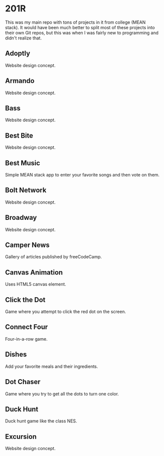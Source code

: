 # 201R
This was my main repo with tons of projects in it from college (MEAN stack). It would have been much better to split most of these projects into their own Git repos, but this was when I was fairly new to programming and didn't realize that.

## Adoptly
Website design concept.

## Armando
Website design concept.

## Bass
Website design concept.

## Best Bite
Website design concept.

## Best Music
Simple MEAN stack app to enter your favorite songs and then vote on them.

## Bolt Network
Website design concept.

## Broadway
Website design concept.

## Camper News
Gallery of articles published by freeCodeCamp.

## Canvas Animation
Uses HTML5 canvas element.

## Click the Dot
Game where you attempt to click the red dot on the screen.

## Connect Four
Four-in-a-row game.

## Dishes
Add your favorite meals and their ingredients.

## Dot Chaser
Game where you try to get all the dots to turn one color.

## Duck Hunt
Duck hunt game like the class NES.

## Excursion
Website design concept.


